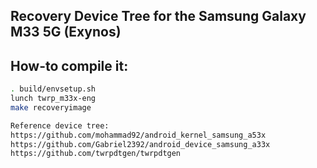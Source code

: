 ## Recovery Device Tree for the Samsung Galaxy M33 5G (Exynos)

## How-to compile it:

```sh
. build/envsetup.sh
lunch twrp_m33x-eng
make recoveryimage

Reference device tree:
https://github.com/mohammad92/android_kernel_samsung_a53x
https://github.com/Gabriel2392/android_device_samsung_a33x
https://github.com/twrpdtgen/twrpdtgen

```
